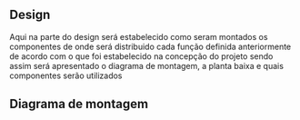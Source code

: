 
## Design

Aqui na parte do design será estabelecido como seram montados os componentes de onde será distribuido cada função definida anteriormente de acordo com o que foi estabelecido na concepção do projeto sendo assim será apresentado o diagrama de montagem, a planta baixa e quais componentes serão utilizados

## Diagrama de montagem

